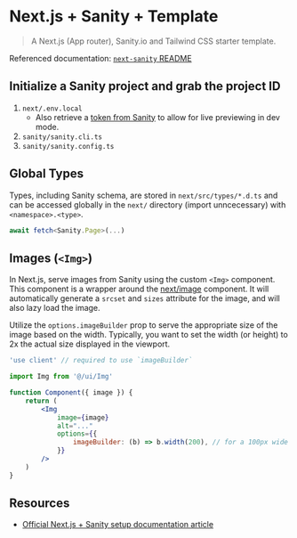 # Next.js + Sanity + Template

> A Next.js (App router), Sanity.io and Tailwind CSS starter template.

Referenced documentation: [`next-sanity` README](https://github.com/sanity-io/next-sanity#readme)

## Initialize a Sanity project and grab the project ID

1. `next/.env.local`
   - Also retrieve a [token from Sanity](https://sanity.io/manage) to allow for live previewing in dev mode.
2. `sanity/sanity.cli.ts`
3. `sanity/sanity.config.ts`

## Global Types

Types, including Sanity schema, are stored in `next/src/types/*.d.ts` and can be accessed globally in the `next/` directory (import unncecessary) with `<namespace>.<type>`.

```ts
await fetch<Sanity.Page>(...)
```

## Images (`<Img>`)

In Next.js, serve images from Sanity using the custom `<Img>` component. This component is a wrapper around the [next/image](https://nextjs.org/docs/api-reference/next/image) component. It will automatically generate a `srcset` and `sizes` attribute for the image, and will also lazy load the image.

Utilize the `options.imageBuilder` prop to serve the appropriate size of the image based on the width. Typically, you want to set the width (or height) to 2x the actual size displayed in the viewport.

```jsx
'use client' // required to use `imageBuilder`

import Img from '@/ui/Img'

function Component({ image }) {
	return (
		<Img
			image={image}
			alt="..."
			options={{
				imageBuilder: (b) => b.width(200), // for a 100px wide image
			}}
		/>
	)
}
```

## Resources

- [Official Next.js + Sanity setup documentation article](https://www.sanity.io/plugins/next-sanity)
